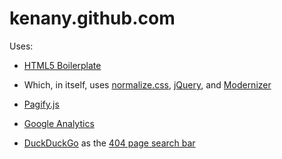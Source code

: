 # kenany.github.com

Uses: 

 - [HTML5 Boilerplate][]
  - Which, in itself, uses [normalize.css][], [jQuery][], and [Modernizer][]
 - [Pagify.js][]
 - [Google Analytics]
 - [DuckDuckGo][] as the [404 page search bar](https://github.com/KenanY/kenany.github.com/blob/master/404.html#L32)

   [HTML5 Boilerplate]: http://html5boilerplate.com/
   [normalize.css]: http://necolas.github.com/normalize.css/
   [jQuery]: http://jquery.com/
   [Modernizer]: http://www.modernizr.com/
   [Pagify.js]: http://cmpolis.github.com/Pagify
   [Google Analytics]: http://www.google.com/analytics/
   [DuckDuckGo]: https://duckduckgo.com/